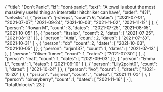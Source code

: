 {
  "title": "Don't Panic",
  "id": "dont-panic",
  "text": "A towel is about the most massively useful thing an interstellar hitchhiker can have",
  "order": "451",
  "unlocks": [
    {
      "person": "j-sheps",
      "count": 6,
      "dates": [
        "2021-07-01",
        "2021-07-07",
        "2021-09-24",
        "2021-10-03",
        "2021-11-02",
        "2021-11-19"
      ]
    },
    {
      "person": "Rowan M",
      "count": 3,
      "dates": [
        "2021-07-25",
        "2021-08-05",
        "2021-10-05"
      ]
    },
    {
      "person": "itsalex",
      "count": 2,
      "dates": [
        "2021-07-25",
        "2021-08-13"
      ]
    },
    {
      "person": "Ania",
      "count": 2,
      "dates": [
        "2021-07-30",
        "2021-10-31"
      ]
    },
    {
      "person": "cb",
      "count": 2,
      "dates": [
        "2021-10-03",
        "2021-10-05"
      ]
    },
    {
      "person": "arjun137",
      "count": 1,
      "dates": [
        "2021-07-13"
      ]
    },
    {
      "person": "Oliver Turner",
      "count": 1,
      "dates": [
        "2021-07-30"
      ]
    },
    {
      "person": "leaf",
      "count": 1,
      "dates": [
        "2021-09-03"
      ]
    },
    {
      "person": "Emma L",
      "count": 1,
      "dates": [
        "2021-09-10"
      ]
    },
    {
      "person": "Lily2point0",
      "count": 1,
      "dates": [
        "2021-10-24"
      ]
    },
    {
      "person": "ivo",
      "count": 1,
      "dates": [
        "2021-10-28"
      ]
    },
    {
      "person": "varjmes",
      "count": 1,
      "dates": [
        "2021-11-03"
      ]
    },
    {
      "person": "binaryberry",
      "count": 1,
      "dates": [
        "2021-11-16"
      ]
    }
  ],
  "totalUnlocks": 23
}